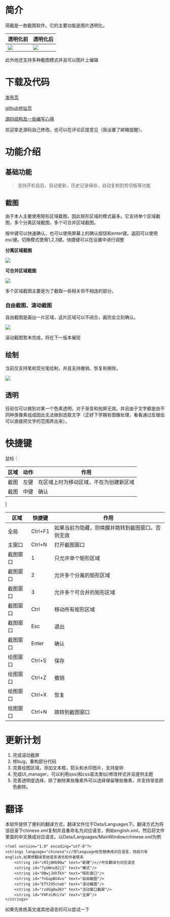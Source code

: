 # 简介

简截是一款截图软件。它的主要功能是图片透明化。

| 透明化前|透明化后 |
|-|-|
| <img src="https://cdn.jsdelivr.net/gh/xinhecuican/xinhecuican.github.io/images/%E7%AE%80%E6%88%AA1.png"> | <img src="https://cdn.jsdelivr.net/gh/xinhecuican/xinhecuican.github.io/images/%E7%AE%80%E6%88%AA2.png"> |

此外他还支持多种截图模式并且可以图片上编辑

# 下载及代码

[发布页](https://xinhecuican.github.io/post/f0fbe9f2.html#%E7%AE%80%E4%BB%8B)

[github地址页](https://github.com/xinhecuican/easy-capture)

[源码结构及一些编写心得](https://xinhecuican.github.io/post/35b71592.html)

欢迎拿走源码自己修改。也可以在评论区提意见（我设置了邮箱提醒）。

# 功能介绍

## 基础功能

> 支持开机自启，自动更新，历史记录保存，自动复制到剪切板等功能

## 截图

由于本人主要使用矩形区域截图，因此矩形区域的模式最多。它支持单个区域截图，多个分离区域截图，多个可合并区域截图。

按中键可以快速确认，也可以使用屏幕上的确认按钮和enter键。返回可以使用esc键。切换模式使用1,2,3键。快捷键可以在设置中进行调整

**分离区域截图**

![](https://cdn.jsdelivr.net/gh/xinhecuican/xinhecuican.github.io/images/%E7%AE%80%E6%88%AA3.gif)

**可合并区域截图**

![](https://cdn.jsdelivr.net/gh/xinhecuican/xinhecuican.github.io/images/%E7%AE%80%E6%88%AA4.gif)

多个区域截图主要是为了截取一些相关但不相连的部分。

### 自由截图、滚动截图

自由截图是画出一片区域，这片区域可以不闭合，画完会立刻确认。

![](https://cdn.jsdelivr.net/gh/xinhecuican/xinhecuican.github.io/images/%E7%AE%80%E6%88%AA5.gif)

滚动截图暂未完成，将在下一版本展现


## 绘制

当前仅支持笔和荧光笔绘制，并且支持撤销、恢复和擦除。

![](https://cdn.jsdelivr.net/gh/xinhecuican/xinhecuican.github.io/images/%E7%AE%80%E6%88%AA6.gif)

## 透明

目前仅可以做到对某一个色素透明，对于渐变和拍屏无效。并且由于文字都是由不同种类像素组成因此无法做到选取文字（正好下学期有图像处理，看看通过反锯齿可以直接把文字的范围弄出来）。

# 快捷键

鼠标：

| 区域 | 动作 | 作用 |
|-|-|-|
| 截图 | 左键 | 在区域上时为移动区域，不在为创建新区域 |
| 截图 | 中键 | 确认 |
|

| 区域 | 快捷键 | 作用 |
|-|-|-|
| 全局 | Ctrl+F1 | 如果当前为隐藏，则唤醒并跳转到截图窗口。否则无效 |
| 主窗口 | Ctrl+N | 打开截图窗口 |
| 截图窗口 | 1 | 只允许单个矩形区域 |
| 截图窗口 | 2 | 允许多个分离的矩形区域 |
| 截图窗口 | 3 | 允许多个可合并的矩形区域 |
| 截图窗口 | Ctrl | 移动所有矩形区域 |
| 截图窗口 | Esc | 退出 |
| 截图窗口 | Enter | 确认 |
| 绘图窗口 | Ctrl+S | 保存 |
| 绘图窗口 | Ctrl+Z | 撤销 |
| 绘图窗口 | Ctrl+X | 恢复 |
| 绘图窗口 | Ctrl+N | 跳转到截图窗口 |

# 更新计划

1. 完成滚动截屏
2. 修bug，重构部分代码
3. 完善绘图区域，添加文本框，箭头和水印图片，支持旋转
4. 完成UI_manager，可以利用qss(和css语法类似)修改样式并且提供主题
5. 完善透明度选择，除了删除某些像素外可以选择保留哪些像素，并支持渐变颜色删除。

# 翻译

本软件提供了便利的翻译方式，翻译文件位于Data/Languages下。翻译方式为将该目录下chinese.xml复制并且重命名为对应语言，例如english.xml。然后将文件里面的中文换成对应语言。以Data/Languages/MainWindow/chinese.xml为例

```
<?xml version="1.0" encoding="utf-8"?>
<strings language="chinese">//将language标签替换成对应语言，目前只有english,如果想翻译其他语言请先和作者联系
    <string id="cR3jOHb9Qw" text="新建"/>//中文翻译为对应语言
    <string id="7yUWnx82jI" text="模式"/>
    <string id="OBwjJUhTkh" text="矩形窗口"/>
    <string id="fnGapBU4vo" text="自由截图"/>
    <string id="ETY295cnab" text="滚动截图"/>
    <string id="rzdUgOw26Y" text="活动窗口截屏"/>
    <string id="FHFzLMcLYa" text="全屏"/>
</strings>
```
如果先练练英文或其他语言的可以尝试一下
